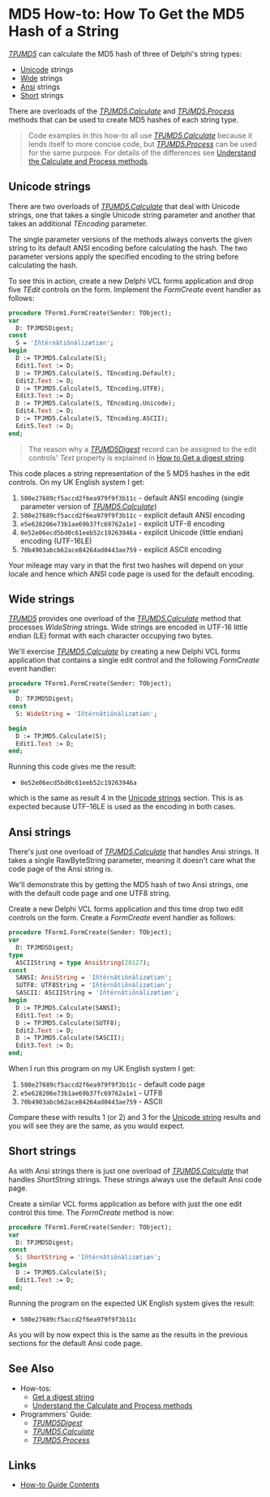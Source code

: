 # MD5 How-to: How To Get the MD5 Hash of a String

[_TPJMD5_](../API/TPJMD5.md) can calculate the MD5 hash of three of Delphi's string types:

* [Unicode](#unicode-strings) strings
* [Wide](#wide-strings) strings
* [Ansi](#ansi-strings) strings
* [Short](#short-strings) strings

There are overloads of the [_TPJMD5.Calculate_](../API/TPJMD5-Calculate.md) and [_TPJMD5.Process_](../API/TPJMD5-Process.md) methods that can be used to create MD5 hashes of each string type.

> Code examples in this how-to all use [_TPJMD5.Calculate_](../API/TPJMD5-Calculate.md) because it lends itself to more concise code, but [_TPJMD5.Process_](../API/TPJMD5-Process.md) can be used for the same purpose. For details of the differences see [Understand the Calculate and Process methods](./UseCalculateAndProcess.md).

## Unicode strings

There are two overloads of [_TPJMD5.Calculate_](../API/TPJMD5-Calculate.md#unicode-string-versions) that deal with Unicode strings, one that takes a single Unicode string parameter and another that takes an additional _TEncoding_ parameter.

The single parameter versions of the methods always converts the given string to its default ANSI encoding before calculating the hash. The two parameter versions apply the specified encoding to the string before calculating the hash.

To see this in action, create a new Delphi VCL forms application and drop five _TEdit_ controls on the form. Implement the _FormCreate_ event handler as follows:

```pascal
procedure TForm1.FormCreate(Sender: TObject);
var
  D: TPJMD5Digest;
const
  S = 'Iñtërnâtiônàlizætiøn';
begin
  D := TPJMD5.Calculate(S);
  Edit1.Text := D;
  D := TPJMD5.Calculate(S, TEncoding.Default);
  Edit2.Text := D;
  D := TPJMD5.Calculate(S, TEncoding.UTF8);
  Edit3.Text := D;
  D := TPJMD5.Calculate(S, TEncoding.Unicode);
  Edit4.Text := D;
  D := TPJMD5.Calculate(S, TEncoding.ASCII);
  Edit5.Text := D;
end;
```

> The reason why a [_TPJMD5Digest_](../API/TPJMD5Digest.md) record can be assigned to the edit controls' _Text_ property is explained in [How to Get a digest string](./GetDigestAsString.md).

This code places a string representation of the 5 MD5 hashes in the edit controls. On my UK English system I get:

1. `580e27689cf5accd2f6ea979f9f3b11c` - default ANSI encoding (single parameter version of [_TPJMD5.Calculate_](../API/TPJMD5-Calculate.md#unicode-string-versions))
2. `580e27689cf5accd2f6ea979f9f3b11c` - explicit default ANSI encoding 
3. `e5e628206e73b1ae69b37fc69762a1e1` - explicit UTF-8 encoding
4. `0e52e06ecd5bd0c61eeb52c19263946a` - explicit Unicode (little endian) encoding (UTF-16LE)
5. `70b4903abcb62ace84264ad0443ae759` - explicit ASCII encoding

Your mileage may vary in that the first two hashes will depend on your locale and hence which ANSI code page is used for the default encoding.

## Wide strings

[_TPJMD5_](../API/TPJMD5.md) provides one overload of the [_TPJMD5.Calculate_](../API/TPJMD5-Calculate.md#widestring-version) method that processes _WideString_ strings. Wide strings are encoded in UTF-16 little endian (LE) format with each character occupying two bytes. 

We'll exercise [_TPJMD5.Calculate_](../API/TPJMD5-Calculate.md#widestring-version) by creating a new Delphi VCL forms application that contains a single edit control and the following _FormCreate_ event handler:

```pascal
procedure TForm1.FormCreate(Sender: TObject);
var
  D: TPJMD5Digest;
const
  S: WideString = 'Iñtërnâtiônàlizætiøn';

begin
  D := TPJMD5.Calculate(S);
  Edit1.Text := D;
end;
```

Running this code gives me the result:

* `0e52e06ecd5bd0c61eeb52c19263946a`

which is the same as result 4 in the [Unicode strings](#unicode-strings) section. This is as expected because UTF-16LE is used as the encoding in both cases.

## Ansi strings

There's just one overload of [_TPJMD5.Calculate_](../API/TPJMD5-Calculate.md#ansi-string-version) that handles Ansi strings. It takes a single RawByteString parameter, meaning it doesn't care what the code page of the Ansi string is.

We'll demonstrate this by getting the MD5 hash of two Ansi strings, one with the default code page and one UTF8 string.

Create a new Delphi VCL forms application and this time drop two edit controls on the form. Create a _FormCreate_ event handler as follows:

```pascal
procedure TForm1.FormCreate(Sender: TObject);
var
  D: TPJMD5Digest;
type
  ASCIIString = type AnsiString(20127);
const
  SANSI: AnsiString = 'Iñtërnâtiônàlizætiøn';
  SUTF8: UTF8String = 'Iñtërnâtiônàlizætiøn';
  SASCII: ASCIIString = 'Iñtërnâtiônàlizætiøn';
begin
  D := TPJMD5.Calculate(SANSI);
  Edit1.Text := D;
  D := TPJMD5.Calculate(SUTF8);
  Edit2.Text := D;
  D := TPJMD5.Calculate(SASCII);
  Edit3.Text := D;
end;
```

When I run this program on my UK English system I get:

1. `580e27689cf5accd2f6ea979f9f3b11c` - default code page
2. `e5e628206e73b1ae69b37fc69762a1e1` - UTF8
3. `70b4903abcb62ace84264ad0443ae759` - ASCII

Compare these with results 1 (or 2) and 3 for the [Unicode string](#unicode-string) results and you will see they are the same, as you would expect.

## Short strings

As with Ansi strings there is just one overload of [_TPJMD5.Calculate_](../API/TPJMD5-Calculate.md#shortstring-version) that handles _ShortString_ strings. These strings always use the default Ansi code page.

Create a similar VCL forms application as before with just the one edit control this time. The _FormCreate_ method is now:

```pascal
procedure TForm1.FormCreate(Sender: TObject);
var
  D: TPJMD5Digest;
const
  S: ShortString = 'Iñtërnâtiônàlizætiøn';
begin
  D := TPJMD5.Calculate(S);
  Edit1.Text := D;
end;
```

Running the program on the expected UK English system gives the result:

* `580e27689cf5accd2f6ea979f9f3b11c`

As you will by now expect this is the same as the results in the previous sections for the default Ansi code page.

## See Also

* How-tos:
  * [Get a digest string](./GetDigestAsString.md)
  * [Understand the Calculate and Process methods](./UseCalculateAndProcess.md)
* Programmers' Guide:
  * [_TPJMD5Digest_](../API/TPJMD5Digest.md)
  * [_TPJMD5.Calculate_](../API/TPJMD5-Calculate.md)
  * [_TPJMD5.Process_](../API/TPJMD5-Process.md)

## Links

* [How-to Guide Contents](../HowTo.md)

